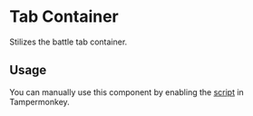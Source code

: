 # Tab Container

Stilizes the battle tab container.

## Usage

You can manually use this component by enabling the [script](https://raw.githubusercontent.com/Neutrxl/Themed/main/src/Battle/BattleTab/TabContainer/TabContainer.user.js) in Tampermonkey.